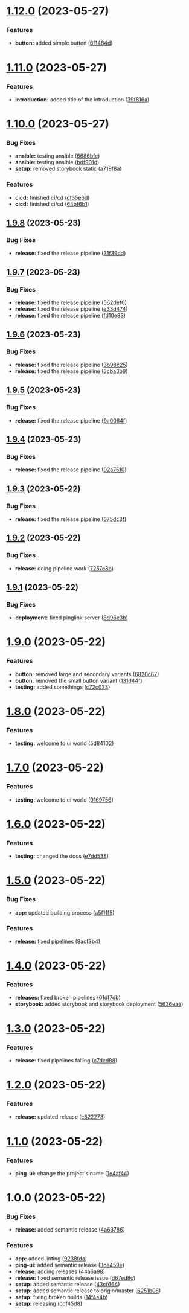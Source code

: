 # [1.12.0](https://github.com/JoshuaKeys/ping-ui/compare/v1.11.0...v1.12.0) (2023-05-27)


### Features

* **button:** added simple button ([6f1484d](https://github.com/JoshuaKeys/ping-ui/commit/6f1484de45cca79ac5030a611bc1bc3b632f8662))

# [1.11.0](https://github.com/JoshuaKeys/ping-ui/compare/v1.10.0...v1.11.0) (2023-05-27)


### Features

* **introduction:** added title of the introduction ([39f816a](https://github.com/JoshuaKeys/ping-ui/commit/39f816afa9863696bcc11080a5a9b6758aacfe1e))

# [1.10.0](https://github.com/JoshuaKeys/ping-ui/compare/v1.9.8...v1.10.0) (2023-05-27)


### Bug Fixes

* **ansible:** testing ansible ([6686bfc](https://github.com/JoshuaKeys/ping-ui/commit/6686bfc88f9f69f84851a4e398255c53875013d1))
* **ansible:** testing ansible ([bdf901d](https://github.com/JoshuaKeys/ping-ui/commit/bdf901d231a5947750af38301cf779c728b79092))
* **setup:** removed storybook static ([a719f8a](https://github.com/JoshuaKeys/ping-ui/commit/a719f8af17cd26ecafe795750ce5f39d3638f0b1))


### Features

* **cicd:** finished ci/cd ([cf35e6d](https://github.com/JoshuaKeys/ping-ui/commit/cf35e6d78bdfa20e96d0d6489ff72e183b81ebd1))
* **cicd:** finished ci/cd ([64bf6b1](https://github.com/JoshuaKeys/ping-ui/commit/64bf6b1a58bb5d9840789a2662b1b1bf2cceb477))

## [1.9.8](https://github.com/JoshuaKeys/ping-ui/compare/v1.9.7...v1.9.8) (2023-05-23)


### Bug Fixes

* **release:** fixed the release pipeline ([31f39dd](https://github.com/JoshuaKeys/ping-ui/commit/31f39dd7966cc1e5112180aa63aebe081bf3e7b5))

## [1.9.7](https://github.com/JoshuaKeys/ping-ui/compare/v1.9.6...v1.9.7) (2023-05-23)


### Bug Fixes

* **release:** fixed the release pipeline ([562def0](https://github.com/JoshuaKeys/ping-ui/commit/562def09e4c73f598759064c7563c3287c4abc54))
* **release:** fixed the release pipeline ([e33d474](https://github.com/JoshuaKeys/ping-ui/commit/e33d474fbc0683aac01bdda01be427450f6dc866))
* **release:** fixed the release pipeline ([fd10e83](https://github.com/JoshuaKeys/ping-ui/commit/fd10e83b3b79868589f12b15fb9bd030af83d793))

## [1.9.6](https://github.com/JoshuaKeys/ping-ui/compare/v1.9.5...v1.9.6) (2023-05-23)


### Bug Fixes

* **release:** fixed the release pipeline ([3b98c25](https://github.com/JoshuaKeys/ping-ui/commit/3b98c255386b41c8ca14f7893ef6f022700e0922))
* **release:** fixed the release pipeline ([3cba3b9](https://github.com/JoshuaKeys/ping-ui/commit/3cba3b9dbd4a7463f42e78406bace2396140f94c))

## [1.9.5](https://github.com/JoshuaKeys/ping-ui/compare/v1.9.4...v1.9.5) (2023-05-23)


### Bug Fixes

* **release:** fixed the release pipeline ([9a0084f](https://github.com/JoshuaKeys/ping-ui/commit/9a0084f92cb82ca2b33e3bb9b90636558b6a5763))

## [1.9.4](https://github.com/JoshuaKeys/ping-ui/compare/v1.9.3...v1.9.4) (2023-05-23)


### Bug Fixes

* **release:** fixed the release pipeline ([02a7510](https://github.com/JoshuaKeys/ping-ui/commit/02a7510dba874eec1c2aaa4181bee4fda66eb886))

## [1.9.3](https://github.com/JoshuaKeys/ping-ui/compare/v1.9.2...v1.9.3) (2023-05-22)


### Bug Fixes

* **release:** fixed the release pipeline ([675dc3f](https://github.com/JoshuaKeys/ping-ui/commit/675dc3f1e3da2fe8221bed86acea258b5dd85963))

## [1.9.2](https://github.com/JoshuaKeys/ping-ui/compare/v1.9.1...v1.9.2) (2023-05-22)


### Bug Fixes

* **release:** doing pipeline work ([7257e8b](https://github.com/JoshuaKeys/ping-ui/commit/7257e8ba11c4f3391102bac674153a330ccc04f7))

## [1.9.1](https://github.com/JoshuaKeys/ping-ui/compare/v1.9.0...v1.9.1) (2023-05-22)


### Bug Fixes

* **deployment:** fixed pinglink server ([8d96e3b](https://github.com/JoshuaKeys/ping-ui/commit/8d96e3b4696e30edd65dac639bfd342de9887c0a))

# [1.9.0](https://github.com/JoshuaKeys/ping-ui/compare/v1.8.0...v1.9.0) (2023-05-22)


### Features

* **button:** removed large and secondary variants ([6820c67](https://github.com/JoshuaKeys/ping-ui/commit/6820c67b967ba8e3e3b25d39d559aad430355f45))
* **button:** removed the small button variant ([131d44f](https://github.com/JoshuaKeys/ping-ui/commit/131d44f047b428ac2418f5866ac5d329c1367cbe))
* **testing:** added somethings ([c72c023](https://github.com/JoshuaKeys/ping-ui/commit/c72c02399ece912346c7d60fa7ffca7eb6ed4e7b))

# [1.8.0](https://github.com/JoshuaKeys/ping-ui/compare/v1.7.0...v1.8.0) (2023-05-22)


### Features

* **testing:** welcome to ui world ([5d84102](https://github.com/JoshuaKeys/ping-ui/commit/5d84102571173754642b77f95984f43c31d88203))

# [1.7.0](https://github.com/JoshuaKeys/ping-ui/compare/v1.6.0...v1.7.0) (2023-05-22)


### Features

* **testing:** welcome to ui world ([0169756](https://github.com/JoshuaKeys/ping-ui/commit/0169756a14a18b3d2e226bbf964c78fa667840a5))

# [1.6.0](https://github.com/JoshuaKeys/ping-ui/compare/v1.5.0...v1.6.0) (2023-05-22)


### Features

* **testing:** changed the docs ([e7dd538](https://github.com/JoshuaKeys/ping-ui/commit/e7dd538cc0c0d2bce2e3c0c3ee65ef58ea20780b))

# [1.5.0](https://github.com/JoshuaKeys/ping-ui/compare/v1.4.0...v1.5.0) (2023-05-22)


### Bug Fixes

* **app:** updated building process ([a5f11f5](https://github.com/JoshuaKeys/ping-ui/commit/a5f11f567f5902f0b9a38316e01f81483efa1850))


### Features

* **release:** fixed pipelines ([9acf3b4](https://github.com/JoshuaKeys/ping-ui/commit/9acf3b472967ec2f2dac31e4375ce853d076480b))

# [1.4.0](https://github.com/JoshuaKeys/ping-ui/compare/v1.3.0...v1.4.0) (2023-05-22)


### Features

* **releases:** fixed broken pipelines ([01df7db](https://github.com/JoshuaKeys/ping-ui/commit/01df7dbf89309b79ff61fae05f82194a6b6a0ce5))
* **storybook:** added storybook and storybook deployment ([5636eae](https://github.com/JoshuaKeys/ping-ui/commit/5636eaeeabb9b40198b7e5b234893943b2ab86b9))

# [1.3.0](https://github.com/JoshuaKeys/ping-ui/compare/v1.2.0...v1.3.0) (2023-05-22)


### Features

* **release:** fixed pipelines failing ([c7dcd88](https://github.com/JoshuaKeys/ping-ui/commit/c7dcd8866a392e7c8d2a177908e620403de96a29))

# [1.2.0](https://github.com/JoshuaKeys/ping-ui/compare/v1.1.0...v1.2.0) (2023-05-22)


### Features

* **release:** updated release ([c822273](https://github.com/JoshuaKeys/ping-ui/commit/c822273039bc4632d26f6ed14e9e7d54ebbaa9f7))

# [1.1.0](https://github.com/JoshuaKeys/ping-ui/compare/v1.0.0...v1.1.0) (2023-05-22)


### Features

* **ping-ui:** change the project's name ([1e4af44](https://github.com/JoshuaKeys/ping-ui/commit/1e4af44d942d66811f2cd12ef2f3a000392883e1))

# 1.0.0 (2023-05-22)


### Bug Fixes

* **release:** added semantic release ([4a63786](https://github.com/JoshuaKeys/ping-ui/commit/4a63786bf7257448acc9edd21ab05072fd0e2885))


### Features

* **app:** added linting ([9238fda](https://github.com/JoshuaKeys/ping-ui/commit/9238fda2a16cdd8e076f403e9d9676e0005618bf))
* **ping-ui:** added semantic release ([3ce459e](https://github.com/JoshuaKeys/ping-ui/commit/3ce459e698fcb4f9bc4071d7f3443d7051a4a4d5))
* **release:** adding releases ([44a6a98](https://github.com/JoshuaKeys/ping-ui/commit/44a6a988ce91d19e0a1d7eedae1bb665825a6f57))
* **release:** fixed semantic release issue ([d67ed8c](https://github.com/JoshuaKeys/ping-ui/commit/d67ed8ca4c05e2c1d5657e558232caacf82be87c))
* **setup:** added semantic release ([43cf664](https://github.com/JoshuaKeys/ping-ui/commit/43cf664b88db1377d32c379885f7f13eec053753))
* **setup:** added semantic release to origin/master ([6251b06](https://github.com/JoshuaKeys/ping-ui/commit/6251b062c67a93d9a9c1675d3c91ef8069c11e5f))
* **setup:** fixing broken builds ([14f4e4b](https://github.com/JoshuaKeys/ping-ui/commit/14f4e4bd8e286c6a4adc53b8705f0668c576d703))
* **setup:** releasing ([cdf45d8](https://github.com/JoshuaKeys/ping-ui/commit/cdf45d86f9b2299f41664ff3afaa43bb451f9e2f))
